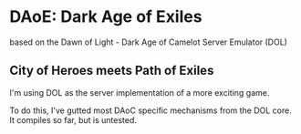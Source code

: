DAoE: Dark Age of Exiles
========
based on the Dawn of Light - Dark Age of Camelot Server Emulator (DOL)

City of Heroes meets Path of Exiles
----

I'm using DOL as the server implementation of a more exciting game.

To do this, I've gutted most DAoC specific mechanisms from the DOL core. It compiles so far, but is untested.

